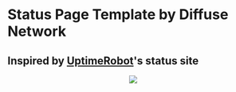 # Status Page Template by Diffuse Network
## Inspired by [UptimeRobot](https://uptimerobot.com/statuspage)'s status site

<div style="text-align:center">
  <img src="https://imgur.com/WSpgN7q.png">
</div>
